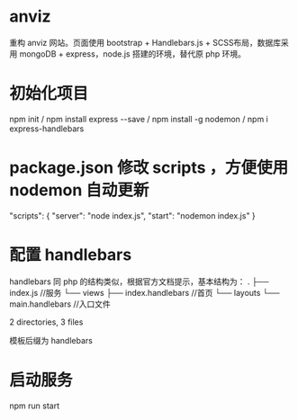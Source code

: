# anviz
重构 anviz 网站。页面使用 bootstrap + Handlebars.js + SCSS布局，数据库采用 mongoDB + express，node.js 搭建的环境，替代原 php 环境。

# 初始化项目
npm init /
npm install express --save /
npm install -g nodemon /
npm i express-handlebars

# package.json 修改 scripts ，方便使用 nodemon 自动更新
"scripts": {
    "server": "node index.js",
    "start": "nodemon index.js"
 }
 
# 配置 handlebars
handlebars 同 php 的结构类似，根据官方文档提示，基本结构为：
.
├── index.js //服务
└── views
    ├── index.handlebars //首页
    └── layouts
        └── main.handlebars  //入口文件

2 directories, 3 files

模板后缀为 handlebars

 # 启动服务
 npm run start
